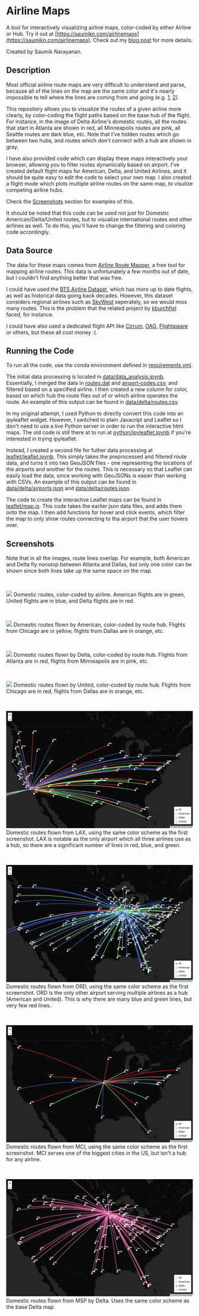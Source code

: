 # Airline Maps

A tool for interactively visualizing airline maps, color-coded by either Airline or Hub. Try it out at [https://saumikn.com/airlinemaps](https://saumikn.com/airlinemaps). Check out my [blog post](https://saumikn.com/blog/airlinemaps) for more details.

Created by Saumik Narayanan.
## Description

Most official airline route maps are very difficult to understand and parse, because all of the lines on the map are the same color and it's nearly impossible to tell where the lines are coming from and going (e.g. [1](https://news.delta.com/sites/default/files/styles/twitter_share_1200/public/US_10_15-01_0.png?itok=kmb_mPtD), [2](https://images.airlineroutemaps.com/maps/United_Airlines.gif)).

This repository allows you to visualize the routes of a given airline more clearly, by color-coding the flight paths based on the base hub of the flight. For instance, in the image of Delta Airline's domestic routes, all the routes that start in Atlanta are shown in red, all Minneapolis routes are pink, all Seattle routes are dark blue, etc. Note that I've hidden routes which go between two hubs, and routes which don't connect with a hub are shown in gray.

I have also provided code which can display these maps interactively your browser, allowing you to filter routes dynamically based on airport. I've created default flight maps for American, Delta, and United Airlines, and it should be quite easy to edit the code to select your own map. I also created a flight mode which plots multiple airline routes on the same map, to visulize competing airline hubs.

Check the [Screenshots](#Screenshots) section for examples of this.

It should be noted that this code can be used not just for Domestic American/Delta/United routes, but to visualize international routes and other airlines as well. To do this, you'll have to change the filtering and coloring code accordingly.

## Data Source

The data for these maps comes from [Airline Route Mapper](http://arm.64hosts.com/), a free tool for mapping airline routes. This data is unfortunately a few months out of date, but I couldn't find anything better that was free. 

I could have used the [BTS Airline Dataset](https://www.bts.gov/topics/airlines-airports-and-aviation), which has more up to date flights, as well as historical data going back decades. However, this dataset considers regional airlines such as [SkyWest](https://en.wikipedia.org/wiki/SkyWest_Airlines) seperately, so we would miss many routes. This is the problem that the related project by [kburchfiel](https://github.com/kburchfiel/route_maps_builder) faced, for instance.

I could have also used a dedicated flight API like [Cirrum](https://www.cirium.com/), [OAG](https://www.oag.com), [Flightaware](https://flightaware.com/) or others, but these all cost money :(.

## Running the Code

To run all the code, use the conda environment defined in [requirements.yml](https://github.com/saumikn/airlinemaps/blob/master/requirements.yml).

The initial data processing is located in [data/data_analysis.ipynb](https://github.com/saumikn/airlinemaps/blob/master/data/data_analysis.ipynb). Essentially, I merged the data in [routes.dat](https://github.com/saumikn/airlinemaps/blob/master/data/routes.dat) and [airport-codes.csv](https://github.com/saumikn/airlinemaps/blob/master/data/airport-codes.csv), and filtered based on a specified airline. I then created a new column for color, based on which hub the route flies out of or which airline operates the route. An example of this output can be found in [data/delta/routes.csv](https://github.com/saumikn/airlinemaps/blob/master/data/delta/routes.csv).

In my original attempt, I used Python to directly convert this code into an ipyleaflet widget. However, I switched to plain Javacript and Leaflet so I don't need to use a live Python server in order to run the interactive html maps. The old code is still there at to run at [python/ipyleaflet.ipynb](https://github.com/saumikn/airlinemaps/blob/master/python/ipyleaflet.ipynb) if you're interested in trying ipyleaflet.

Instead, I created a second file for futher data processing at [leaflet/leaflet.ipynb](https://github.com/saumikn/airlinemaps/blob/master/leaflet/leaflet.ipynb). This simply takes the preprocessed and filtered route data, and turns it into two GeoJSON files - one representing the locations of the airports and another for the routes. This is necessary so that Leaflet can easily load the data, since working with GeoJSONs is easier than working with CSVs. An example of this output can be found in [data/delta/airports.json](https://github.com/saumikn/airlinemaps/blob/master/data/delta/airports.json) and [data/delta/routes.json](https://github.com/saumikn/airlinemaps/blob/master/data/delta/routes.json).

The code to create the interactive Leaflet maps can be found in [leaflet/map.js](https://github.com/saumikn/airlinemaps/blob/master/leaflet/map.js). This code takes the earlier json data files, and adds them onto the map. I then add functions for hover and click events, which filter the map to only show routes connecting to tha airport that the user hovers over.


## Screenshots

Note that in all the images, route lines overlap. For example, both American and Delta fly nonstop between Atlanta and Dallas, but only one color can be shown since both lines take up the same space on the map.

&nbsp;

![](screenshots/all.png)
Domestic routes, color-coded by airline. American flights are in green, United flights are in blue, and Delta flights are in red.

&nbsp;

![](screenshots/american.png)
Domestic routes flown by American, color-coded by route hub. Flights from Chicago are in yellow, flights from Dallas are in orange, etc.

&nbsp;

![](screenshots/delta.png)
Domestic routes flown by Delta, color-coded by route hub. Flights from Atlanta are in red, flights from Minneapolis are in pink, etc.

&nbsp;

![](screenshots/united.png)
Domestic routes flown by United, color-coded by route hub. Flights from Chicago are in red, flights from Dallas are in orange, etc.

&nbsp;

![](screenshots/all-lax.png)
Domestic routes flown from LAX, using the same color scheme as the first screenshot. LAX is notable as the only airport which all three airlines use as a hub, so there are a significant number of lines in red, blue, and green.

&nbsp;

![](screenshots/all-ord.png)
Domestic routes flown from ORD, using the same color scheme as the first screenshot. ORD is the only other airport serving multiple airlines as a hub (American and United). This is why there are many blue and green lines, but very few red lines.

&nbsp;

![](screenshots/all-mci.png)
Domestic routes flown from MCI, using the same color scheme as the first screenshot. MCI serves one of the biggest cities in the US, but isn't a hub for any airline.

&nbsp;

![](screenshots/delta-msp.png)
Domestic routes flown from MSP by Delta. Uses the same color scheme as the base Delta map.

